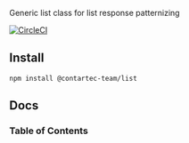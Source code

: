Generic list class for list response patternizing

[![CircleCI](https://circleci.com/gh/contartec-team/datastorage-service.svg?style=shield&circle-token=485f9da03959796a75aae3602c9e2b2ca07cb557)](https://circleci.com/gh/contartec-team/list)

<!-- [![Maintainability](https://api.codeclimate.com/v1/badges/697621a414e9b6c2fef9/maintainability)](https://codeclimate.com/repos/5eb4a5b0480429014d004aca/maintainability) -->

<!-- [![codecov](https://codecov.io/gh/contartec-team/datastorage-service/branch/master/graph/badge.svg?token=C1W0GRLXB9)](https://codecov.io/gh/contartec-team/datastorage-service) -->

## Install

`npm install @contartec-team/list`

## Docs

<!-- Generated by documentation.js. Update this documentation by updating the source code. -->

### Table of Contents
